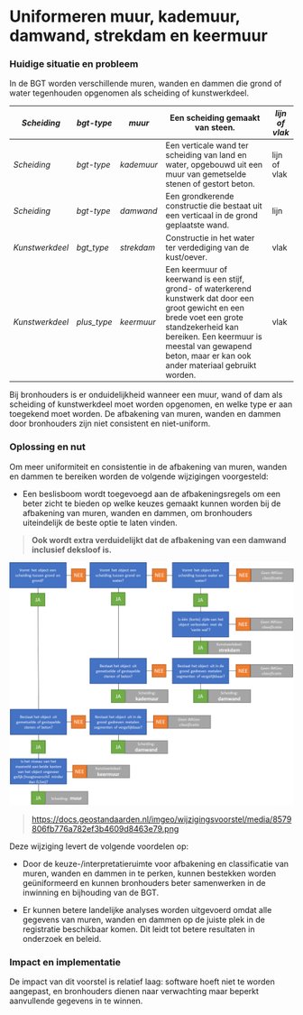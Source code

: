 Uniformeren muur, kademuur, damwand, strekdam en keermuur
=========================================================

### Huidige situatie en probleem

In de BGT worden verschillende muren, wanden en dammen die grond of water
tegenhouden opgenomen als scheiding of kunstwerkdeel.

| *Scheiding*     | *bgt-type*  | *muur*     | Een scheiding gemaakt van steen.                                                                                                                                                                                                                        | *lijn of vlak* |
|-----------------|-------------|------------|---------------------------------------------------------------------------------------------------------------------------------------------------------------------------------------------------------------------------------------------------------|----------------|
| *Scheiding*     | *bgt-type*  | *kademuur* | Een verticale wand ter scheiding van land en water, opgebouwd uit een muur van gemetselde stenen of gestort beton.                                                                                                                                      | lijn of vlak   |
| *Scheiding*     | *bgt-type*  | *damwand*  | Een grondkerende constructie die bestaat uit een verticaal in de grond geplaatste wand.                                                                                                                                                                 | lijn           |
| *Kunstwerkdeel* | *bgt_type*  | *strekdam* | Constructie in het water ter verdediging van de kust/oever.                                                                                                                                                                                             | vlak           |
| *Kunstwerkdeel* | *plus_type* | *keermuur* | Een keermuur of keerwand is een stijf, grond- of waterkerend kunstwerk dat door een groot gewicht en een brede voet een grote standzekerheid kan bereiken. Een keermuur is meestal van gewapend beton, maar er kan ook ander materiaal gebruikt worden. | vlak           |

Bij bronhouders is er onduidelijkheid wanneer een muur, wand of dam als
scheiding of kunstwerkdeel moet worden opgenomen, en welke type er aan toegekend
moet worden. De afbakening van muren, wanden en dammen door bronhouders zijn
niet consistent en niet-uniform.

### Oplossing en nut

Om meer uniformiteit en consistentie in de afbakening van muren, wanden en
dammen te bereiken worden de volgende wijzigingen voorgesteld:

-   Een beslisboom wordt toegevoegd aan de afbakeningsregels om een beter zicht
    te bieden op welke keuzes gemaakt kunnen worden bij de afbakening van muren,
    wanden en dammen, om bronhouders uiteindelijk de beste optie te laten
    vinden.

>   **Ook wordt extra verduidelijkt dat de afbakening van een damwand inclusief
>   deksloof is.**

![](media/8579806fb776a782ef3b4609d8463e79.png)

>   https://docs.geostandaarden.nl/imgeo/wijzigingsvoorstel/media/8579806fb776a782ef3b4609d8463e79.png

Deze wijziging levert de volgende voordelen op:

-   Door de keuze-/interpretatieruimte voor afbakening en classificatie van
    muren, wanden en dammen in te perken, kunnen bestekken worden geüniformeerd
    en kunnen bronhouders beter samenwerken in de inwinning en bijhouding van de
    BGT.

-   Er kunnen betere landelijke analyses worden uitgevoerd omdat alle gegevens
    van muren, wanden en dammen op de juiste plek in de registratie beschikbaar
    komen. Dit leidt tot betere resultaten in onderzoek en beleid.

### Impact en implementatie

De impact van dit voorstel is relatief laag: software hoeft niet te worden
aangepast, en bronhouders dienen naar verwachting maar beperkt aanvullende
gegevens in te winnen.
